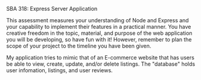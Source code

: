 SBA 318: 
Express Server Application

This assessment measures your understanding of Node and Express and your capability 
to implement their features in a practical manner. You have creative freedom in the 
topic, material, and purpose of the web application you will be developing, so have 
fun with it! However, remember to plan the scope of your project to the timeline 
you have been given.

My application tries to mimic that of an E-commerce website that has users be able 
to view, create, update, and/or delete listings. The "database" holds user 
infomation, listings, and user reviews. 
